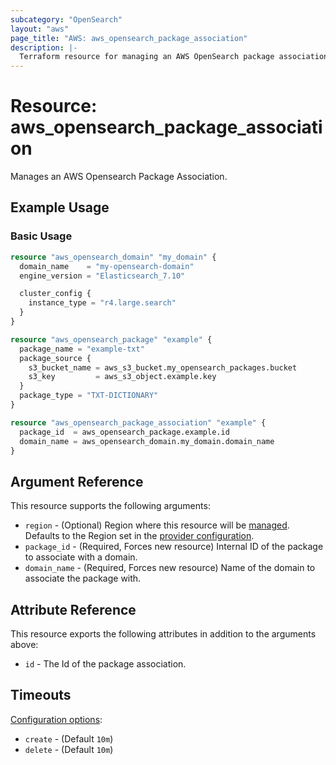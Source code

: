 ```yaml
---
subcategory: "OpenSearch"
layout: "aws"
page_title: "AWS: aws_opensearch_package_association"
description: |-
  Terraform resource for managing an AWS OpenSearch package association.
---
```


# Resource: aws_opensearch_package_association

Manages an AWS Opensearch Package Association.

## Example Usage

### Basic Usage

```terraform
resource "aws_opensearch_domain" "my_domain" {
  domain_name    = "my-opensearch-domain"
  engine_version = "Elasticsearch_7.10"

  cluster_config {
    instance_type = "r4.large.search"
  }
}

resource "aws_opensearch_package" "example" {
  package_name = "example-txt"
  package_source {
    s3_bucket_name = aws_s3_bucket.my_opensearch_packages.bucket
    s3_key         = aws_s3_object.example.key
  }
  package_type = "TXT-DICTIONARY"
}

resource "aws_opensearch_package_association" "example" {
  package_id  = aws_opensearch_package.example.id
  domain_name = aws_opensearch_domain.my_domain.domain_name
}
```

## Argument Reference

This resource supports the following arguments:

* `region` - (Optional) Region where this resource will be [managed](https://docs.aws.amazon.com/general/latest/gr/rande.html#regional-endpoints). Defaults to the Region set in the [provider configuration](https://registry.terraform.io/providers/hashicorp/aws/latest/docs#aws-configuration-reference).
* `package_id` - (Required, Forces new resource) Internal ID of the package to associate with a domain.
* `domain_name` - (Required, Forces new resource) Name of the domain to associate the package with.

## Attribute Reference

This resource exports the following attributes in addition to the arguments above:

* `id` - The Id of the package association.

## Timeouts

[Configuration options](https://developer.hashicorp.com/terraform/language/resources/syntax#operation-timeouts):

* `create` - (Default `10m`)
* `delete` - (Default `10m`)
